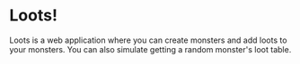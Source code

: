 # Loots!

Loots is a web application where you can create monsters and add loots to your monsters. You can also simulate getting a random monster's loot table.
